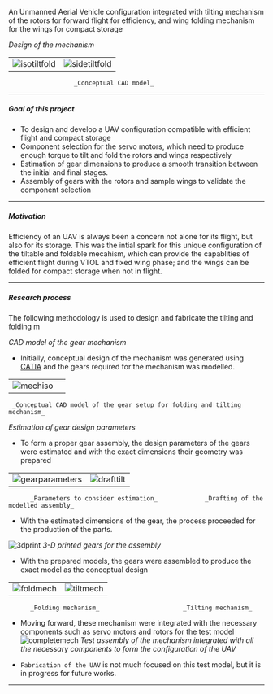 An Unmanned Aerial Vehicle configuration integrated with tilting mechanism of the rotors for forward flight for efficiency, and wing folding mechanism for the wings for compact storage


_Design of the mechanism_

| | |
|-|-|
|![isotiltfold](tilt-wing/isotiltfold.jpg)|![sidetiltfold](tilt-wing/sidetiltfold.jpg)|
                      _Conceptual CAD model_ 

---

##### Goal of this project

* To design and develop a UAV configuration compatible with efficient flight and compact storage
* Component selection for the servo motors, which need to produce enough torque to tilt and fold the rotors and wings respectively
* Estimation of gear dimensions to produce a smooth transition between the initial and final stages.
* Assembly of gears with the rotors and sample wings to validate the component selection

---

##### Motivation

Efficiency of an UAV is always been a concern not alone for its flight, but also for its storage. This was the intial spark for this unique configuration of the tiltable and foldable mecahism, which can provide the capablities of efficient flight during VTOL and fixed wing phase; and the wings can be folded for compact storage when not in flight.

---  

##### Research process

The following methodology is used to design and fabricate the tilting and folding m

_CAD model of the gear mechanism_

* Initially, conceptual design of the mechanism was generated using [CATIA] and the gears required for the mechanism was modelled.

| | |
|-|-|
|![mechiso](tilt-wing/mechiso.jpg)||![tiltiso](tilt-wing/tiltiso.jpg)|
     _Conceptual CAD model of the gear setup for folding and tilting mechanism_ 

_Estimation of gear design parameters_

* To form a proper gear assembly, the design parameters of the gears were estimated and with the exact dimensions their geometry was prepared

| | |
|-|-|
|![gearparameters](tilt-wing/gearparameters.jpg)|![drafttilt](tilt-wing/drafttilt.jpg)|
          _Parameters to consider estimation_             _Drafting of the modelled assembly_   

* With the estimated dimensions of the gear, the process proceeded for the production of the parts.

![3dprint](tilt-wing/3dprint.jpg)
  _3-D printed gears for the assembly_


* With the prepared models, the gears were assembled to produce the exact model as the conceptual design

| | |
|-|-|
|![foldmech](tilt-wing/foldmech.jpeg)|![tiltmech](tilt-wing/tiltmech.jpg)|
          _Folding mechanism_                       _Tilting mechanism_ 

* Moving forward, these mechanism were integrated with the necessary components such as servo motors and rotors for the test model
  ![completemech](tilt-wing/completemech.jpeg)
  _Test assembly of the mechanism integrated with all the necessary components to form the configuration of the UAV_


*  `Fabrication of the UAV` is not much focused on this test model, but it is in progress for future works.

---


[experiment datasheet]: https://store.tmotor.com/product/v505-vtol-motor.html
[MATLAB Simulink]: https://in.mathworks.com/products/simulink.html
[CATIA]: https://www.3ds.com/products/catia/catia-v5
[Ansys]: https://www.ansys.com/en-in
